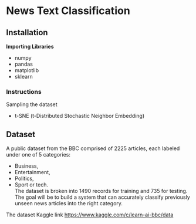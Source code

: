 # News Text Classification
## Installation
**Importing Libraries**</br>
* numpy
* pandas
* matplotlib
* sklearn

### Instructions
Sampling the dataset </br>
* t-SNE (t-Distributed Stochastic Neighbor Embedding)
## Dataset
  A public dataset from the BBC comprised of 2225 articles, each labeled under one of 5 categories: 
  * Business, 
  * Entertainment, 
  * Politics, 
  * Sport or tech. </br>
The dataset is broken into 1490 records for training and 735 for testing. The goal will be to build a system that can accurately classify previously unseen news articles into the right category.

The dataset Kaggle link https://www.kaggle.com/c/learn-ai-bbc/data


